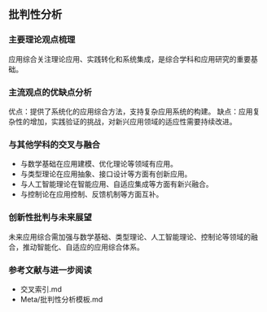 ## 批判性分析

### 主要理论观点梳理

应用综合关注理论应用、实践转化和系统集成，是综合学科和应用研究的重要基础。

### 主流观点的优缺点分析

优点：提供了系统化的应用综合方法，支持复杂应用系统的构建。
缺点：应用复杂性的增加，实践验证的挑战，对新兴应用领域的适应性需要持续改进。

### 与其他学科的交叉与融合

- 与数学基础在应用建模、优化理论等领域有应用。
- 与类型理论在应用抽象、接口设计等方面有创新应用。
- 与人工智能理论在智能应用、自适应集成等方面有新兴融合。
- 与控制论在应用控制、反馈机制等方面互补。

### 创新性批判与未来展望

未来应用综合需加强与数学基础、类型理论、人工智能理论、控制论等领域的融合，推动智能化、自适应的应用综合体系。

### 参考文献与进一步阅读

- 交叉索引.md
- Meta/批判性分析模板.md
